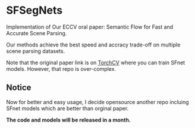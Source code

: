 # SFSegNets
Implementation of Our ECCV oral paper: Semantic Flow for Fast and Accurate Scene Parsing. 

Our methods achieve the best speed and accracy trade-off on multiple scene parsing datasets.  

Note that the original paper link is on [TorchCV](https://github.com/donnyyou/torchcv) where you can train SFnet models. 
However, that repo is over-complex.


## Notice
Now for better and easy usage, I decide opensource another repo incluing SFnet models which are better than orginal paper.

**The code and models will be released in a month.**

